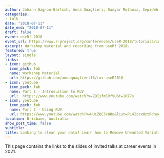 ```yaml
---
author: Johann Gagnon-Bartsch, Anna Quaglieri, Ramyar Molania, Sepideh Foroutan, Marie Trussart
categories:
- talk
date: "2018-07-11"
date_end: "2018-07-11"
draft: false
event: useR! 2018
event_url: https://www.r-project.org/conferences/useR-2018/tutorials/index.html
excerpt: Workshop material and recording from useR! 2018.
featured: true
layout: single
links:
- icon: github
  icon_pack: fab
  name: Workshop Material
  url: https://github.com/annaquaglieri16/ruv-useR2018
- icon: youtube
  icon_pack: fab
  name: Part 1 - Introduction to RUV
  url:  https://www.youtube.com/watch?v=Z9IjfmSRfVU&t=1877s
- icon: youtube
  icon_pack: fab
  name: Part 2 - Using RUV
  url: https://www.youtube.com/watch?v=HUcZQC3xWDo&list=PL4IzsxWztPdnyAKQQLxA4ucpaCLdsKvZw&index=5
location: Brisbane, Australia
show_post_time: false
subtitle: 
title: Looking to clean your data? Learn how to Remove Unwanted Variation with R
---
```


This page contains the links to the slides of invited talks at career events in 2021.
